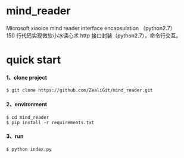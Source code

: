 # mind_reader
Microsoft xiaoice mind reader interface encapsulation （python2.7）<br>
150 行代码实现微软小冰读心术 http 接口封装（python2.7），命令行交互。

# quick start

#### 1、clone project

```
$ git clone https://github.com/ZealiGit/mind_reader.git
```

#### 2、environment
```
$ cd mind_reader
$ pip install -r requirements.txt
```

#### 3、run

```
$ python index.py
```
